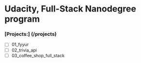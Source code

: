 # Udacity, Full-Stack Nanodegree program

### [Projects:] (/projects)
- [ ] 01_fyyur
- [ ] 02_trivia_api
- [ ] 03_coffee_shop_full_stack